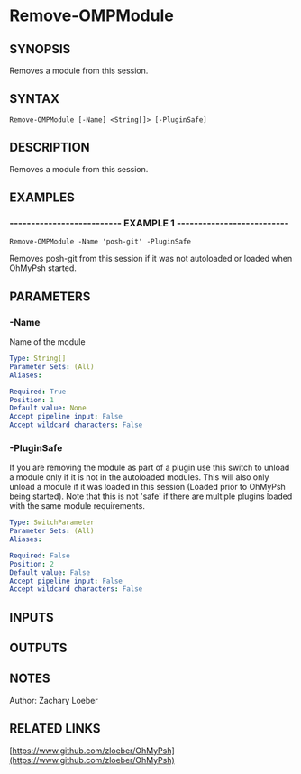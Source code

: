 ﻿---
external help file: OhMyPsh-help.xml
Module Name: OhMyPsh
online version: https://www.github.com/zloeber/OhMyPsh
schema: 2.0.0
---

# Remove-OMPModule

## SYNOPSIS
Removes a module from this session.

## SYNTAX

```
Remove-OMPModule [-Name] <String[]> [-PluginSafe]
```

## DESCRIPTION
Removes a module from this session.

## EXAMPLES

### -------------------------- EXAMPLE 1 --------------------------
```
Remove-OMPModule -Name 'posh-git' -PluginSafe
```

Removes posh-git from this session if it was not autoloaded or loaded when OhMyPsh started.

## PARAMETERS

### -Name
Name of the module

```yaml
Type: String[]
Parameter Sets: (All)
Aliases: 

Required: True
Position: 1
Default value: None
Accept pipeline input: False
Accept wildcard characters: False
```

### -PluginSafe
If you are removing the module as part of a plugin use this switch to
unload a module only if it is not in the autoloaded modules.
This will also only unload
a module if it was loaded in this session (Loaded prior to OhMyPsh being started).
Note that
this is not 'safe' if there are multiple plugins loaded with the same module requirements.

```yaml
Type: SwitchParameter
Parameter Sets: (All)
Aliases: 

Required: False
Position: 2
Default value: False
Accept pipeline input: False
Accept wildcard characters: False
```

## INPUTS

## OUTPUTS

## NOTES
Author: Zachary Loeber

## RELATED LINKS

[https://www.github.com/zloeber/OhMyPsh](https://www.github.com/zloeber/OhMyPsh)

